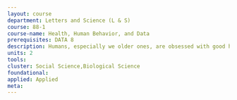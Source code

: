 ```yaml
---
layout: course 
department: Letters and Science (L & S)
course: 88-1
course-name: Health, Human Behavior, and Data
prerequisites: DATA 8
description: Humans, especially we older ones, are obsessed with good health and longevity, and we are willing to pay for it. As a nation, Americans spend 17% of their incomes on health care, and that share has generally been rising above and beyond what one would expect based on aging of the population alone. In an era when the longevity gap between rich and poor may be widening, we are keenly interested in understanding and preventing health inequalities by improving the health of the disadvantaged. But what external elements and human behaviors produce good health? What kinds of influences reduce health? Is there a difference between activities that we observe healthy people engaging in and activities that actually improve health? The gold standard for disentangling cause and effect in medicine is the randomized controlled trial. But we suspect that many social and behavioral phenomena are important for population health but are never administered in specific dosages to randomly selected treatment and control groups. In this first year connector course, we will examine and discuss measures of human health and longevity alongside arrays of measurable influences on health, identifying the key questions traditionally addressed in health sciences and exploring the current frontier. We will develop broad knowledge of the metrics, methods, and challenges, and we will apply them toward understanding of current issues in health policy.
units: 2
tools: 
cluster: Social Science,Biological Science
foundational: 
applied: Applied
meta: 
---
```

